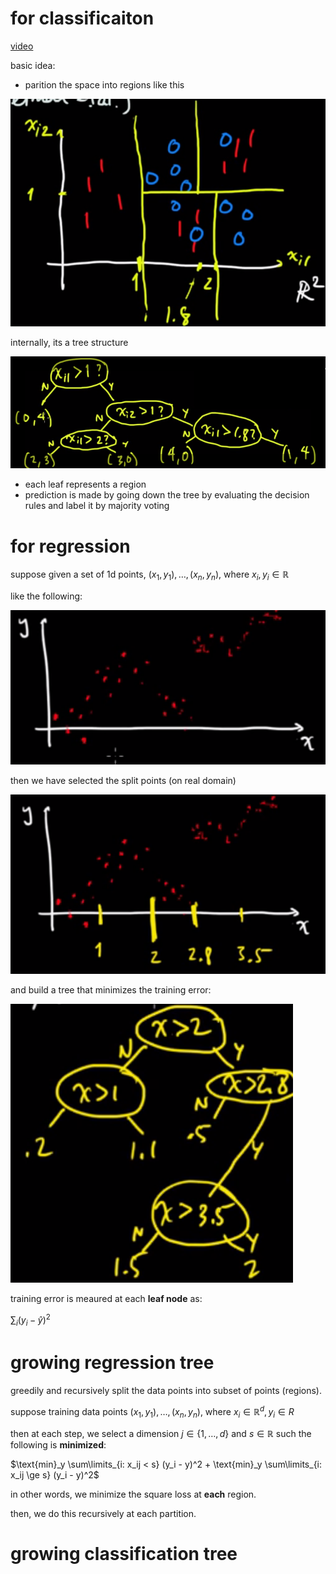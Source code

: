 # for classificaiton

[video](https://www.youtube.com/watch?v=p17C9q2M00Q)

basic idea: 

- parition the space into regions like this

![](figs/space-partition.png)

internally, its a tree structure

![](figs/tree.png)

- each leaf represents a region
- prediction is made by going down the tree by evaluating the decision rules and label it by majority voting

# for regression

suppose given a set of 1d points, $`(x_1, y_1), \ldots, (x_n, y_n)`$, where $`x_i, y_i \in \mathbb{R}`$

like the following:

![](figs/regression-tree-input.png)

then we have selected the split points (on real domain)

![](figs/regression-tree-split.png)

and build a tree that minimizes the training error:

![](figs/regression-tree.png)

training error is meaured at each **leaf node** as:

$`\sum_i (y_i - \hat{y})^2`$

# growing regression tree

greedily and recursively split the data points into subset of points (regions).

suppose training data points $`(x_1, y_1), \ldots, (x_n, y_n)`$, where $`x_i \in \mathbb{R}^d, y_i \in R`$

then at each step, we select a dimension $`j \in \{1, \ldots, d\}`$ and $`s \in \mathbb{R}`$ such the following is **minimized**:

$`\text{min}_y \sum\limits_{i: x_ij < s} (y_i - y)^2 + \text{min}_y \sum\limits_{i: x_ij \ge s} (y_i - y)^2`$

in other words, we minimize the square loss at **each** region. 

then, we do this recursively at each partition.

# growing classification tree

